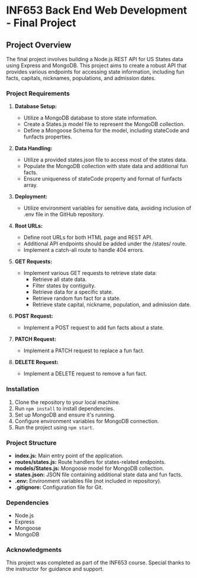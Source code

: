 # INF653 Back End Web Development - Final Project

## Project Overview

The final project involves building a Node.js REST API for US States data using Express and MongoDB. This project aims to create a robust API that provides various endpoints for accessing state information, including fun facts, capitals, nicknames, populations, and admission dates.

### Project Requirements

1. **Database Setup:**
   - Utilize a MongoDB database to store state information.
   - Create a States.js model file to represent the MongoDB collection.
   - Define a Mongoose Schema for the model, including stateCode and funfacts properties.

2. **Data Handling:**
   - Utilize a provided states.json file to access most of the states data.
   - Populate the MongoDB collection with state data and additional fun facts.
   - Ensure uniqueness of stateCode property and format of funfacts array.

3. **Deployment:**
  
   - Utilize environment variables for sensitive data, avoiding inclusion of .env file in the GitHub repository.

4. **Root URLs:**
   - Define root URLs for both HTML page and REST API.
   - Additional API endpoints should be added under the /states/ route.
   - Implement a catch-all route to handle 404 errors.

5. **GET Requests:**
   - Implement various GET requests to retrieve state data:
     - Retrieve all state data.
     - Filter states by contiguity.
     - Retrieve data for a specific state.
     - Retrieve random fun fact for a state.
     - Retrieve state capital, nickname, population, and admission date.

6. **POST Request:**
   - Implement a POST request to add fun facts about a state.

7. **PATCH Request:**
   - Implement a PATCH request to replace a fun fact.

8. **DELETE Request:**
   - Implement a DELETE request to remove a fun fact.

### Installation

1. Clone the repository to your local machine.
2. Run `npm install` to install dependencies.
3. Set up MongoDB and ensure it's running.
4. Configure environment variables for MongoDB connection.
5. Run the project using `npm start`.

### Project Structure

- **index.js:** Main entry point of the application.
- **routes/states.js:** Route handlers for states-related endpoints.
- **models/States.js:** Mongoose model for MongoDB collection.
- **states.json:** JSON file containing additional state data and fun facts.
- **.env:** Environment variables file (not included in repository).
- **.gitignore:** Configuration file for Git.

### Dependencies

- Node.js
- Express
- Mongoose
- MongoDB

### Acknowledgments

This project was completed as part of the INF653 course. Special thanks to the instructor for guidance and support.

